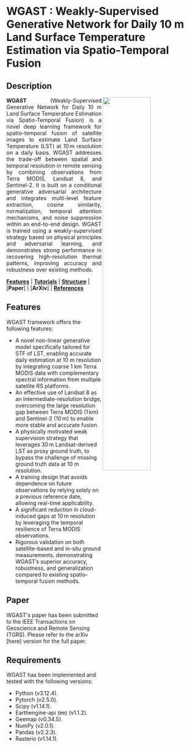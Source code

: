# WGAST : Weakly-Supervised Generative Network for Daily 10 m Land Surface Temperature Estimation via Spatio-Temporal Fusion

## Description

<img src="https://github.com/Sofianebouaziz1/WGAST/blob/main/images/WGAST_generator.jpg" width="50%" align="right"/>
<div style="text-align: justify;">
<strong>WGAST</strong> (Weakly-Supervised Generative Network for Daily 10 m Land Surface Temperature Estimation via Spatio-Temporal Fusion) is a novel deep learning framework for spatio-temporal fusion of satellite images to estimate Land Surface Temperature (LST) at 10 m resolution on a daily basis. WGAST addresses the trade-off between spatial and temporal resolution in remote sensing by combining observations from Terra MODIS, Landsat 8, and Sentinel-2. It is built on a conditional generative adversarial architecture and integrates multi-level feature extraction, cosine similarity, normalization, temporal attention mechanisms, and noise suppression within an end-to-end design. WGAST is trained using a weakly-supervised strategy based on physical principles and adversarial learning, and demonstrates strong performance in recovering high-resolution thermal patterns, improving accuracy and robustness over existing methods.
</div>

[**Features**](#Features)
| [**Tutorials**](https://github.com/Sofianebouaziz1/WGAST/tree/main/tutorials)
| [**Structure**](#Code-structure)
| [**Paper**]
| [**ArXiv**]
| [**References**](#How-to-cite)


## Features

WGAST framework offers the following features:
* A novel non-linear generative model specifically tailored for STF of LST, enabling accurate daily estimation at 10 m resolution by integrating coarse 1 km Terra MODIS data with complementary spectral information from multiple satellite RS platforms.
* An effective use of Landsat 8 as an intermediate-resolution bridge, overcoming the large resolution gap between Terra MODIS (1 km) and Sentinel-2 (10 m) to enable more stable and accurate fusion.
* A physically motivated weak supervision strategy that leverages 30 m Landsat-derived LST as proxy ground truth, to bypass the challenge of missing ground truth data at 10 m resolution.
* A training design that avoids dependence on future observations by relying solely on a previous reference date, allowing real-time applicability.
* A significant reduction in cloud-induced gaps at 10 m resolution by leveraging the temporal resilience of Terra MODIS observations.
* Rigorous validation on both satellite-based and in-situ ground measurements, demonstrating WGAST’s superior accuracy, robustness, and generalization compared to existing spatio-temporal fusion methods.


## Paper
WGAST's paper has been submitted to the IEEE Transactions on Geoscience and Remote Sensing (TGRS). Please refer to the arXiv [here] version for the full paper.

## Requirements
WGAST has been implemented and tested with the following versions: 

- Python (v3.12.4).
- Pytorch (v2.5.0).
- Scipy (v1.14.1).
- Earthengine-api (ee) (v1.1.2).
- Geemap (v0.34.5).
- NumPy (v2.0.1).
- Pandas (v2.2.3).
- Rasterio (v1.14.1).

